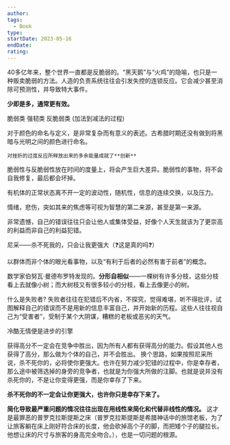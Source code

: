 ```yaml
---
author: 
tags:
  - Book
type: 
startDate: 2023-05-16
endDate: 
rating: 
---
```


40多亿年来，整个世界一直都是反脆弱的。“黑天鹅”与“火鸡”的隐喻，也只是一种贩卖脆弱的方法。人造的负责系统往往会引发失控的连锁反应。它会减少甚至消除可预测性，并导致特大事件。

**少即是多，通常更有效。**

脆弱类    强韧类    反脆弱类
(加法到减法的过程)

对于颜色的命名与定义，是非常复杂而有意义的表述。古希腊时期还没有做到将黑暗与光明之间的颜色进行命名。


```ad-note
对挫折的过度反应所释放出来的多余能量成就了**创新**
```

脆弱性与反脆弱性放在时间的度量上，将会产生巨大差异。脆弱性的事物，将不会自我修复，最后都会坏掉。

有机体的正常状态离不开一定的波动性，随机性，信息的连续交换，以及压力。

情绪，悲伤，突如其来的焦虑等可视为智慧的第二来源，甚至是第一来源。

非常遗憾，自己的错误往往只会让他人或集体受益，好像个人天生就该为了更崇高的利益而非自己的利益犯错。

尼采——杀不死我的，只会让我更强大（❓这是真的吗❓）




以群体而非个体的眼光看事物，以及“有利于后者的必然有害于前者”的概念。


数学家伯努瓦·曼德布罗特发现的。**分形自相似**——一棵树有许多分枝，这些分枝看上去就像小树；而大树枝又有很多较小的分枝，看上去像更小的树。


什么是失败者?
失败者往往在犯错后不内省，不探究，觉得难堪，听不得批评，试图解释自己的错误而不是用新的信息丰富自己，并开始新的历程。这些人往往视自己为“受害者”，受制于某个大阴谋，糟糕的老板或恶劣的天气。


冷酷无情便是进步的引擎


获得高分不一定会在竞争中胜出，因为所有人都有获得高分的能力。假设其他人也获得了高分，那么做为个体的自己，并不会胜出。
换个思路，如果按照尼采所说，杀不死你的，必将使你更强大。也许在努力减少犯错的过程中，你是幸存者，那么途中被筛选掉的身旁的竞争者，也就是为你强大所做的注脚。也就是说并没有杀死你的，不是让你变得更强，而是你幸存了下来。

**杀不死你的不一定会让你更强大，也许你只是幸存下来了。**


**简化导致最严重问题的情况往往出现在用线性来简化和代替非线性的情况。** 这才是最罪恶的普罗克拉斯提斯之床（普罗克拉斯提斯是希腊神话中的旅馆老板，为了让旅客躺在床上刚好符合床的长度，他会砍掉高个子的脚，而把矮个子的腿拉长。他想让床的尺寸与旅客的身高完全吻合。），也是一切问题的根源。





